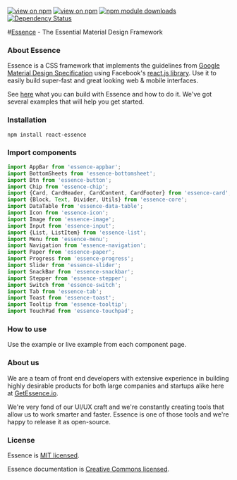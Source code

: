 [![view on npm](http://img.shields.io/npm/v/react-essence.svg)](https://www.npmjs.org/package/react-essence)
[![view on npm](http://img.shields.io/npm/l/react-essence.svg)](https://www.npmjs.org/package/react-essence)
[![npm module downloads](http://img.shields.io/npm/dt/react-essence.svg)](https://www.npmjs.org/package/react-essence)
[![Dependency Status](https://david-dm.org/Evo-Forge/Essence.svg)](https://david-dm.org/Evo-Forge/Essence)

#[Essence](http://getessence.io/) - The Essential Material Design Framework

### About Essence
Essence is a CSS framework that implements the guidelines from [Google Material Design Specification](https://www.google.com/design/spec/material-design/introduction.html) using Facebook's [react.js library](https://facebook.github.io/react/). Use it to easily build super-fast and great looking web & mobile interfaces.

See [here](http://getessence.io/) what you can build with Essence and how to do it. We've got several examples that will help you get started.

### Installation
```
npm install react-essence
```

### Import components
```javascript
import AppBar from 'essence-appbar';
import BottomSheets from 'essence-bottomsheet';
import Btn from 'essence-button';
import Chip from 'essence-chip';
import {Card, CardHeader, CardContent, CardFooter} from 'essence-card';
import {Block, Text, Divider, Utils} from 'essence-core';
import DataTable from 'essence-data-table';
import Icon from 'essence-icon';
import Image from 'essence-image';
import Input from 'essence-input';
import {List, ListItem} from 'essence-list';
import Menu from 'essence-menu';
import Navigation from 'essence-navigation';
import Paper from 'essence-paper';
import Progress from 'essence-progress';
import Slider from 'essence-slider';
import SnackBar from 'essence-snackbar';
import Stepper from 'essence-stepper';
import Switch from 'essence-switch';
import Tab from 'essence-tab';
import Toast from 'essence-toast';
import Tooltip from 'essence-tooltip';
import TouchPad from 'essence-touchpad';
```
### How to use
Use the example or live example from each component page.

### About us
We are a team of front end developers with extensive experience in building highly desirable products for both large companies and startups alike here at [GetEssence.io](http://getessence.io/).

We're very fond of our UI/UX craft and we're constantly creating tools that allow us to work smarter and faster. Essence is one of those tools and we're happy to release it as open-source.

### License
Essence is [MIT licensed](./LICENSE).

Essence documentation is [Creative Commons licensed](./LICENSE-docs).
